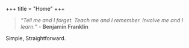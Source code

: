 +++
title = "Home"
+++
>_“Tell me and I forget. Teach me and I remember. Involve me and I learn.”_ - **Benjamin Franklin**

Simple, Straightforward.
